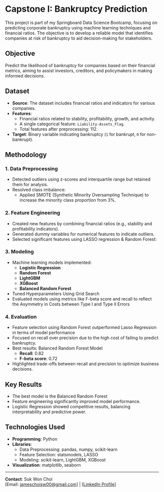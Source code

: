 # Capstone I: Bankruptcy Prediction

This project is part of my Springboard Data Science Bootcamp, focusing on predicting corporate bankruptcy using machine learning techniques and financial ratios. The objective is to develop a reliable model that identifies companies at risk of bankruptcy to aid decision-making for stakeholders.

## Objective
Predict the likelihood of bankruptcy for companies based on their financial metrics, aiming to assist investors, creditors, and policymakers in making informed decisions.

## Dataset
- **Source**: The dataset includes financial ratios and indicators for various companies.  
- **Features**: 
  - Financial ratios related to stability, profitability, growth, and activity.
  - A single categorical feature: `Liability-Assets_Flag`.
  - Total features after preprocessing: 112.
- **Target**: Binary variable indicating bankruptcy (`1` for bankrupt, `0` for non-bankrupt).

## Methodology
### 1. **Data Preprocessing**
- Detected outliers using z-scores and interquartile range but retained them for analysis.
- Resolved class imbalance:
  - Applied SMOTE (Synthetic Minority Oversampling Technique) to increase the minority class proportion from 3%.

### 2. **Feature Engineering**
- Created new features by combining financial ratios (e.g., stability and profitability indicators).
- Generated dummy variables for numerical features to indicate outliers.
- Selected significant features using LASSO regression & Random Forest:

### 3. **Modeling**
- Machine learning models implemented:
  - **Logistic Regression**
  - **Random Forest**
  - **LightGBM**
  - **XGBoost**
  - **Balanced Random Forest**
- Tuned Hyperparameters Using Grid Search
- Evaluated models using metrics like F-beta score and recall to reflect the Asymmetry in Costs between Type I and Type II Errors

### 4. **Evaluation**
- Feature selection using Random Forest outperformed Lasso Regression in terms of model performance
- Focused on recall over precision due to the high cost of failing to predict bankruptcy.
- Best results: Balanced Random Forest Model
  - **Recall**: 0.82
  - **F-beta score**: 0.72
- Highlighted trade-offs between recall and precision to optimize business decisions.

## Key Results
- The best model is the Balanced Random Forest
- Feature engineering significantly improved model performance.
- Logistic Regression showed competitive results, balancing interpretability and predictive power.

## Technologies Used
- **Programming**: Python
- **Libraries**:
  - Data Preprocessing: pandas, numpy, scikit-learn
  - Feature Selection: statsmodels, LASSO
  - Modeling: scikit-learn, LightGBM, XGBoost
- **Visualization**: matplotlib, seaborn

---

**Contact**: Suk Won Choi  
[Email: jameschoisw00@gmail.com] | [[LinkedIn Profile](https://www.linkedin.com/in/james-sukwon-choi/)]
